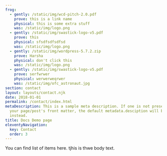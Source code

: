 ```yaml
---
frog:
  - gently: /static/img/wcd-pitch-2.0.pdf
    prove: this is a link name
    physical: this is some extra stuff
    was: /static/img/logo.png
  - gently: /static/img/swastick-logo-v5.pdf
    prove: this
    physical: sfsdfsdfsdfsd
    was: /static/img/logo.png
  - gently: /static/img/wordpress-5.7.2.zip
    prove: Harsha
    physical: don't click this
    was: /static/img/logo.png
  - gently: /static/img/swastick-logo-v5.pdf
    prove: serfwrwer
    physical: werwerweqrwer
    was: /static/img/ofc_astronaut.jpg
section: contact
layout: layouts/contact.njk
date: 2018-01-01
permalink: /contact/index.html
metaDescription: This is a sample meta description. If one is not present in
  your page/post's front matter, the default metadata.desciption will be used
  instead.
title: Docs Demo page
eleventyNavigation:
  key: Contact
  order: 3
---
```

You can find list of items here. tjhis is thwe body text.